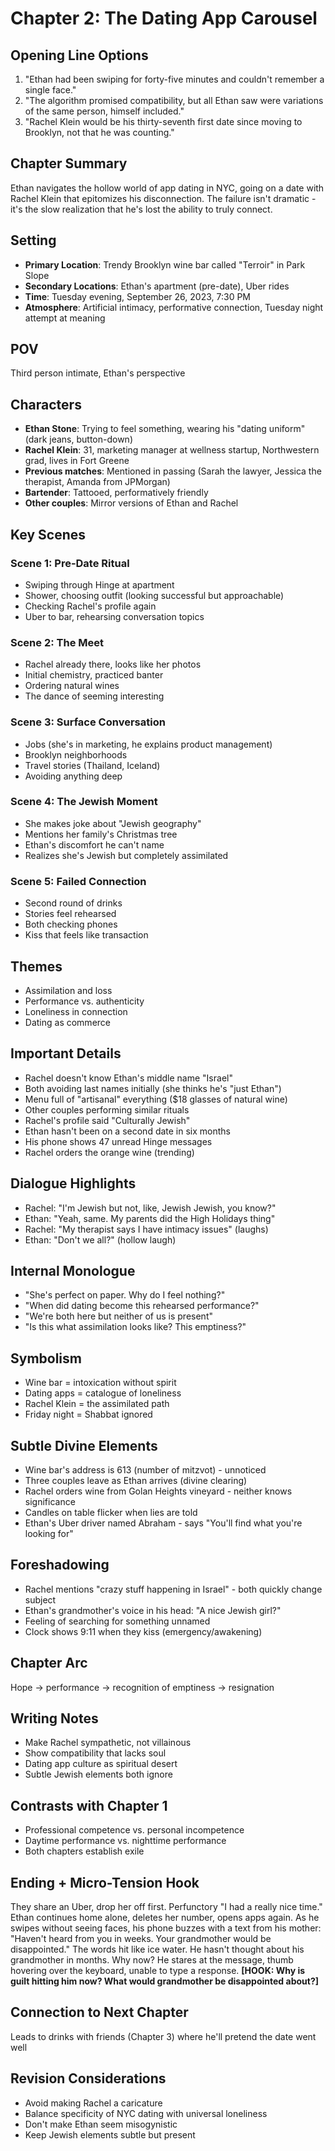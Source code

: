 # Chapter 2: The Dating App Carousel

## Opening Line Options
1. "Ethan had been swiping for forty-five minutes and couldn't remember a single face."
2. "The algorithm promised compatibility, but all Ethan saw were variations of the same person, himself included."
3. "Rachel Klein would be his thirty-seventh first date since moving to Brooklyn, not that he was counting."

## Chapter Summary
Ethan navigates the hollow world of app dating in NYC, going on a date with Rachel Klein that epitomizes his disconnection. The failure isn't dramatic - it's the slow realization that he's lost the ability to truly connect.

## Setting
- **Primary Location**: Trendy Brooklyn wine bar called "Terroir" in Park Slope
- **Secondary Locations**: Ethan's apartment (pre-date), Uber rides
- **Time**: Tuesday evening, September 26, 2023, 7:30 PM
- **Atmosphere**: Artificial intimacy, performative connection, Tuesday night attempt at meaning

## POV
Third person intimate, Ethan's perspective

## Characters
- **Ethan Stone**: Trying to feel something, wearing his "dating uniform" (dark jeans, button-down)
- **Rachel Klein**: 31, marketing manager at wellness startup, Northwestern grad, lives in Fort Greene
- **Previous matches**: Mentioned in passing (Sarah the lawyer, Jessica the therapist, Amanda from JPMorgan)
- **Bartender**: Tattooed, performatively friendly
- **Other couples**: Mirror versions of Ethan and Rachel

## Key Scenes

### Scene 1: Pre-Date Ritual
- Swiping through Hinge at apartment
- Shower, choosing outfit (looking successful but approachable)
- Checking Rachel's profile again
- Uber to bar, rehearsing conversation topics

### Scene 2: The Meet
- Rachel already there, looks like her photos
- Initial chemistry, practiced banter
- Ordering natural wines
- The dance of seeming interesting

### Scene 3: Surface Conversation
- Jobs (she's in marketing, he explains product management)
- Brooklyn neighborhoods
- Travel stories (Thailand, Iceland)
- Avoiding anything deep

### Scene 4: The Jewish Moment
- She makes joke about "Jewish geography"
- Mentions her family's Christmas tree
- Ethan's discomfort he can't name
- Realizes she's Jewish but completely assimilated

### Scene 5: Failed Connection
- Second round of drinks
- Stories feel rehearsed
- Both checking phones
- Kiss that feels like transaction

## Themes
- Assimilation and loss
- Performance vs. authenticity
- Loneliness in connection
- Dating as commerce

## Important Details
- Rachel doesn't know Ethan's middle name "Israel"
- Both avoiding last names initially (she thinks he's "just Ethan")
- Menu full of "artisanal" everything ($18 glasses of natural wine)
- Other couples performing similar rituals
- Rachel's profile said "Culturally Jewish"
- Ethan hasn't been on a second date in six months
- His phone shows 47 unread Hinge messages
- Rachel orders the orange wine (trending)

## Dialogue Highlights
- Rachel: "I'm Jewish but not, like, Jewish Jewish, you know?"
- Ethan: "Yeah, same. My parents did the High Holidays thing"
- Rachel: "My therapist says I have intimacy issues" (laughs)
- Ethan: "Don't we all?" (hollow laugh)

## Internal Monologue
- "She's perfect on paper. Why do I feel nothing?"
- "When did dating become this rehearsed performance?"
- "We're both here but neither of us is present"
- "Is this what assimilation looks like? This emptiness?"

## Symbolism
- Wine bar = intoxication without spirit
- Dating apps = catalogue of loneliness
- Rachel Klein = the assimilated path
- Friday night = Shabbat ignored

## Subtle Divine Elements
- Wine bar's address is 613 (number of mitzvot) - unnoticed
- Three couples leave as Ethan arrives (divine clearing)
- Rachel orders wine from Golan Heights vineyard - neither knows significance
- Candles on table flicker when lies are told
- Ethan's Uber driver named Abraham - says "You'll find what you're looking for"

## Foreshadowing
- Rachel mentions "crazy stuff happening in Israel" - both quickly change subject
- Ethan's grandmother's voice in his head: "A nice Jewish girl?"
- Feeling of searching for something unnamed
- Clock shows 9:11 when they kiss (emergency/awakening)

## Chapter Arc
Hope → performance → recognition of emptiness → resignation

## Writing Notes
- Make Rachel sympathetic, not villainous
- Show compatibility that lacks soul
- Dating app culture as spiritual desert
- Subtle Jewish elements both ignore

## Contrasts with Chapter 1
- Professional competence vs. personal incompetence
- Daytime performance vs. nighttime performance
- Both chapters establish exile

## Ending + Micro-Tension Hook
They share an Uber, drop her off first. Perfunctory "I had a really nice time." Ethan continues home alone, deletes her number, opens apps again. As he swipes without seeing faces, his phone buzzes with a text from his mother: "Haven't heard from you in weeks. Your grandmother would be disappointed." The words hit like ice water. He hasn't thought about his grandmother in months. Why now? He stares at the message, thumb hovering over the keyboard, unable to type a response. **[HOOK: Why is guilt hitting him now? What would grandmother be disappointed about?]**

## Connection to Next Chapter
Leads to drinks with friends (Chapter 3) where he'll pretend the date went well

## Revision Considerations
- Avoid making Rachel a caricature
- Balance specificity of NYC dating with universal loneliness
- Don't make Ethan seem misogynistic
- Keep Jewish elements subtle but present